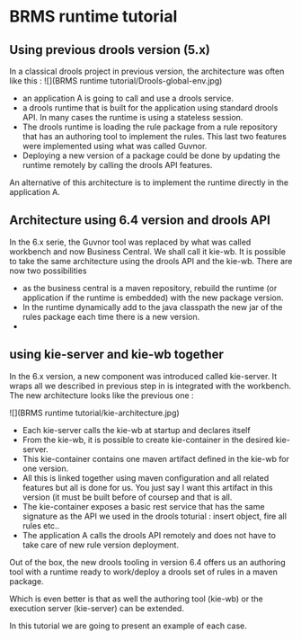 # BRMS runtime tutorial


## Using previous drools version (5.x)

In a classical drools project in previous version, the architecture was often like this : 
![](BRMS runtime tutorial/Drools-global-env.jpg)

* an application A is going to call and use a drools service.
* a drools runtime that is built for the application using standard drools API. In many cases the runtime is using a stateless session. 
* The drools runtime is loading the rule package from a rule repository that has an authoring tool to implement the rules. This last two features were implemented using what was called Guvnor. 
* Deploying a new version of a package could be done by updating  the runtime remotely by calling the drools API features.

An alternative of this architecture is to implement the runtime directly in the application A.


## Architecture using 6.4 version and drools API

In the 6.x serie, the Guvnor tool was replaced by what was called workbench and now Business Central. We shall call it kie-wb. 
It is possible to take the same architecture using the drools API and the kie-wb. 
There are now two possibilities
* as the business central is a maven repository, rebuild the runtime (or application if the runtime is embedded) with the new package version.
* In the runtime dynamically add to the java classpath the new jar of the rules package each time there is a new version.
* 

## using kie-server and kie-wb together

In the 6.x version, a new component was introduced called kie-server. It wraps all we described in previous step in is integrated with the workbench.
The new architecture looks like the previous one : 

![](BRMS runtime tutorial/kie-architecture.jpg)

* Each kie-server calls the kie-wb at startup and declares itself 
* From the kie-wb, it is possible to create kie-container in the desired kie-server. 
* This kie-container contains one maven artifact defined in the kie-wb for one version. 
* All this is linked together using maven configuration and all related features but all is done for us. You just say I want this artifact in this version (it must be built before of coursep and that is all.
* The kie-container exposes a basic rest service that has the same signature as the API we used in the drools toturial : insert object, fire all rules etc..
* The application A calls the drools API remotely and does not have to take care of new rule version deployment.

Out of the box, the new drools tooling in version 6.4 offers us an authoring tool with a runtime ready to work/deploy a drools set of rules in a maven package.

Which is even better is that as well the authoring tool (kie-wb) or the execution server (kie-server) can be extended.

In this tutorial we are going to present an example of each case.


